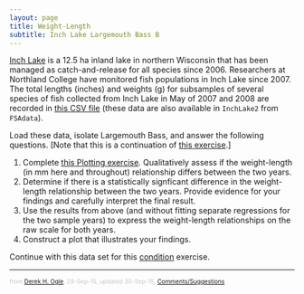 ```yaml
---
layout: page
title: Weight-Length
subtitle: Inch Lake Largemouth Bass B
---
```


[Inch Lake](http://dnr.wi.gov/lakes/lakepages/LakeDetail.aspx?wbic=2764300&page=facts) is a 12.5 ha inland lake in northern Wisconsin that has been managed as catch-and-release for all species since 2006.  Researchers at Northland College have monitored fish populations in Inch Lake since 2007.  The total lengths (inches) and weights (g) for subsamples of several species of fish collected from Inch Lake in May of 2007 and 2008 are recorded in [this CSV file](data/InchLake2.csv) (these data are also available in `InchLake2` from `FSAdata`).

Load these data, isolate Largemouth Bass, and answer the following questions.  [Note that this is a continuation of [this exercise](Inch_WLLargemouthBass_A.html).]

1. Complete [this Plotting exercise](Inch_Plotting.html).  Qualitatively assess if the weight-length (in mm here and throughout) relationship differs between the two years.
1. Determine if there is a statistically signficant difference in the weight-length relationship between the two years.  Provide evidence for your findings and carefully interpret the final result.
1. Use the results from above (and without fitting separate regressions for the two sample years) to express the weight-length relationships on the raw scale for both years.
1. Construct a plot that illustrates your findings.

Continue with this data set for this [condition](Condition_ILLargemouthBass.html) exercise.

---
<p style="font-size: 0.75em; color: c6c6c6;">from <a href="http://derekogle.com">Derek H. Ogle</a>, 29-Sep-15, updated 30-Sep-15, <a href="mailto:fishr@derekogle.com?subject=Inch Lake Largemouth Bass Weight-Length (B) Exercise">Comments/Suggestions</a></p>

<style type="text/css">
ol ol { list-style-type: lower-alpha; }
</style>
